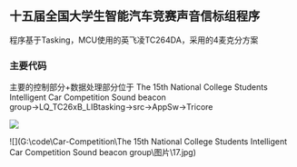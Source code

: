 ## 十五届全国大学生智能汽车竞赛声音信标组程序

程序基于Tasking，MCU使用的英飞凌TC264DA，采用的4麦克分方案

### 主要代码

主要的控制部分+数据处理部分位于
The 15th National College Students Intelligent Car Competition Sound beacon group→LQ_TC26xB_LIBtasking→src→AppSw→Tricore

![]([https://github.com/rtrrsr/The-15th-National-College-Students-Intelligent-Car-Competition-Sound-beacon-group/blob/master/%E5%9B%BE%E7%89%87/15.jpeg](https://github.com/rtrrsr/The-15th-National-College-Students-Intelligent-Car-Competition-Sound-beacon-group/blob/master/图片/15.jpeg))

![](G:\code\Car-Competition\The 15th National College Students Intelligent Car Competition Sound beacon group\图片\17.jpg)